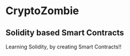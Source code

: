 # CryptoZombie
## Solidity based Smart Contracts</br>
Learning Solidity, by creating Smart Contracts!!
